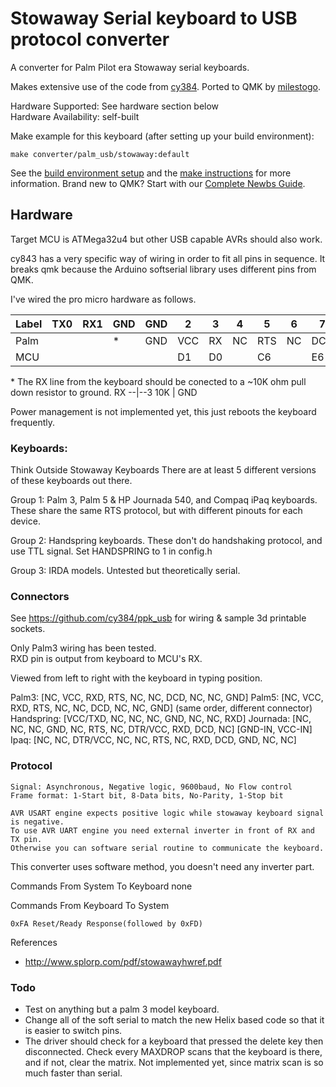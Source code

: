 # Stowaway Serial keyboard  to USB  protocol converter

A converter for Palm Pilot era Stowaway serial keyboards. 

Makes extensive use of the code from [cy384](https://github.com/cy384/ppk_usb). Ported to QMK by [milestogo](https://github.com/milestogo).

Hardware Supported: See hardware section below  
Hardware Availability: self-built

Make example for this keyboard (after setting up your build environment):

    make converter/palm_usb/stowaway:default

See the [build environment setup](https://docs.qmk.fm/#/getting_started_build_tools) and the [make instructions](https://docs.qmk.fm/#/getting_started_make_guide) for more information. Brand new to QMK? Start with our [Complete Newbs Guide](https://docs.qmk.fm/#/newbs).


## Hardware

Target MCU is ATMega32u4 but other USB capable AVRs should also work. 

cy843 has a very specific way of wiring in order to fit all pins in sequence. It breaks
qmk because  the Arduino softserial library uses different pins from QMK. 

I've wired the pro micro  hardware as follows. 

| Label | TX0 | RX1 | GND | GND |  2  |  3  |  4  |  5  |  6  |  7  |
|  ---  | --- | --- | --- | --- | --- | --- | --- | --- | --- | --- |
| Palm  |     |     |  *  | GND | VCC | RX  | NC  | RTS | NC  | DCD |
|  MCU  |     |     |     |     | D1  | D0  |     | C6  |     | E6  |

\* The RX line from the keyboard should be conected to a ~10K ohm pull down resistor to ground.
RX --|--3
    10K
     |
    GND


Power management is not implemented yet, this just reboots the keyboard frequently. 

### Keyboards: 

Think Outside Stowaway Keyboards
There are at least 5 different versions of these keyboards out there. 

Group 1: Palm 3, Palm 5 & HP Journada 540, and Compaq iPaq keyboards. These share
the same RTS protocol, but with different pinouts for each device. 

Group 2: Handspring keyboards. These don't do handshaking protocol, and use TTL signal. 
Set HANDSPRING to 1 in config.h

Group 3: IRDA models. Untested but theoretically serial.

### Connectors

See https://github.com/cy384/ppk_usb for wiring & sample 3d printable sockets.

Only Palm3 wiring has been tested.  
RXD pin is output from keyboard to MCU's RX. 

Viewed from left to right with the keyboard in typing position. 

Palm3: [NC, VCC, RXD, RTS, NC, NC, DCD, NC, NC, GND]
Palm5: [NC, VCC, RXD, RTS, NC, NC, DCD, NC, NC, GND] (same order, different connector)
Handspring: [VCC/TXD, NC, NC, NC, GND, NC, NC, RXD]
Journada: [NC, NC, NC, GND, NC, RTS, NC, DTR/VCC, RXD, DCD, NC]   [GND-IN, VCC-IN]
Ipaq:  [NC, NC, DTR/VCC, NC, NC, RTS, NC, RXD, DCD, GND, NC, NC]

### Protocol

    Signal: Asynchronous, Negative logic, 9600baud, No Flow control
    Frame format: 1-Start bit, 8-Data bits, No-Parity, 1-Stop bit

    AVR USART engine expects positive logic while stowaway keyboard signal is negative.
    To use AVR UART engine you need external inverter in front of RX and TX pin.
    Otherwise you can software serial routine to communicate the keyboard.

This converter uses software method, you doesn't need any inverter part.


Commands From System To Keyboard
    none

Commands From Keyboard To System

    0xFA Reset/Ready Response(followed by 0xFD)
     
References

* http://www.splorp.com/pdf/stowawayhwref.pdf

### Todo
- Test on anything but a palm 3 model keyboard. 
- Change all of the soft serial to match the new Helix based code so that it is easier
to switch pins. 
- The driver should check for a keyboard that pressed the delete key then disconnected. 
Check every MAXDROP scans that the keyboard is there, and if not, clear the matrix. 
Not implemented yet, since matrix scan is so much faster than serial. 
